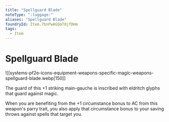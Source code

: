 ```yaml
---
title: "Spellguard Blade"
noteType: ":luggage:"
aliases: "Spellguard Blade"
foundryId: Item.7bnPwAGQaT8jfDHm
tags:
  - Item
---
```


# Spellguard Blade
![[systems-pf2e-icons-equipment-weapons-specific-magic-weapons-spellguard-blade.webp|150]]

The guard of this +1 striking main-gauche is inscribed with eldritch glyphs that guard against magic.

When you are benefiting from the +1 circumstance bonus to AC from this weapon's parry trait, you also apply that circumstance bonus to your saving throws against spells that target you.



